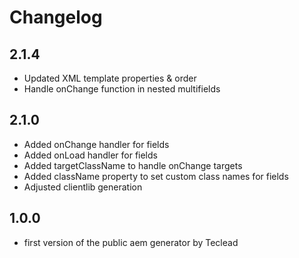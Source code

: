 # Changelog

## 2.1.4
- Updated XML template properties & order
- Handle onChange function in nested multifields

## 2.1.0
- Added onChange handler for fields
- Added onLoad handler for fields
- Added targetClassName to handle onChange targets
- Added className property to set custom class names for fields
- Adjusted clientlib generation

## 1.0.0
- first version of the public aem generator by Teclead